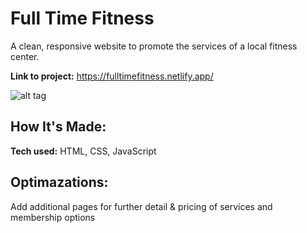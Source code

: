# Full Time Fitness
A clean, responsive website to promote the services of a local fitness center.

**Link to project:** https://fulltimefitness.netlify.app/

![alt tag](http://placecorgi.com/1200/650)

## How It's Made:

**Tech used:** HTML, CSS, JavaScript


## Optimazations:

Add additional pages for further detail & pricing of services and membership options
